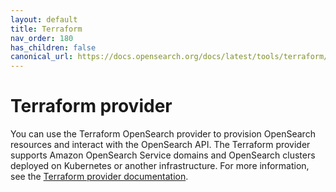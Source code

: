 ```yaml
---
layout: default
title: Terraform
nav_order: 180
has_children: false
canonical_url: https://docs.opensearch.org/docs/latest/tools/terraform/
---
```


# Terraform provider

You can use the Terraform OpenSearch provider to provision OpenSearch resources and interact with the OpenSearch API. The Terraform provider supports Amazon OpenSearch Service domains and OpenSearch clusters deployed on Kubernetes or another infrastructure. For more information, see the [Terraform provider documentation](https://registry.terraform.io/providers/opensearch-project/opensearch/latest/docs).